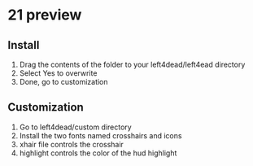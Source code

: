# 21 preview


## Install
1. Drag the contents of the folder to your left4dead/left4ead directory
2. Select Yes to overwrite
3. Done, go to customization

## Customization
1. Go to left4dead/custom directory
2. Install the two fonts named crosshairs and icons
3. xhair file controls the crosshair
4. highlight controls the color of the hud highlight
